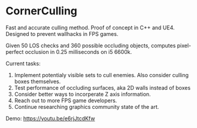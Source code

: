 # CornerCulling
Fast and accurate culling method. Proof of concept in C++ and UE4.
Designed to prevent wallhacks in FPS games.

Given 50 LOS checks and 360 possible occluding objects,
computes pixel-perfect occlusion in 0.25 milliseconds on i5 6600k.

Current tasks:
1) Implement potentialy visible sets to cull enemies. Also consider culling boxes themselves.
2) Test performance of occluding surfaces, aka 2D walls instead of boxes
3) Consider better ways to incorperate Z axis information.
4) Reach out to more FPS game developers.
5) Continue researching graphics community state of the art.

Demo:
https://youtu.be/e6rjJtcdKfw
